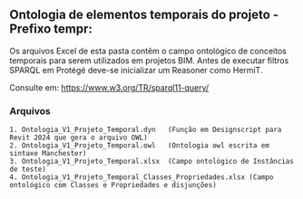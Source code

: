 ## Ontologia de elementos temporais do projeto - Prefixo tempr:

Os arquivos Excel de esta pasta contêm o campo ontológico de conceitos temporais para serem utilizados em projetos BIM.
Antes de executar filtros SPARQL em Protégé deve-se inicializar um Reasoner como HermiT.

Consulte em: https://www.w3.org/TR/sparql11-query/
### Arquivos
    1. Ontologia_V1_Projeto_Temporal.dyn   (Função em Designscript para Revit 2024 que gera o arquivo OWL)
    2. Ontologia_V1_Projeto_Temporal.owl   (Ontologia owl escrita em sintaxe Manchester)
    3. Ontologia_V1_Projeto_Temporal.xlsx  (Campo ontológico de Instâncias de teste)
    4. Ontologia_V1_Projeto_Temporal_Classes_Propriedades.xlsx (Campo ontológico com Classes e Propriedades e disjunções) 

